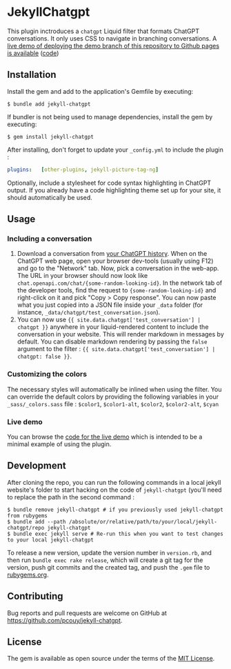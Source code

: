 # JekyllChatgpt

This plugin inctroduces a `chatgpt` Liquid filter that formats ChatGPT conversations. It only uses CSS to navigate in branching conversations. A [live demo of deploying the demo branch of this repository to Github pages is available](https://pierre-couy.dev/jekyll-chatgpt) ([code](https://github.com/pcouy/jekyll-chatgpt/tree/demo))

## Installation

Install the gem and add to the application's Gemfile by executing:

    $ bundle add jekyll-chatgpt

If bundler is not being used to manage dependencies, install the gem by executing:

    $ gem install jekyll-chatgpt

After installing, don't forget to update your `_config.yml` to include the plugin :

```yaml
plugins:   [other-plugins, jekyll-picture-tag-ng]
```

Optionally, include a stylesheet for code syntax highlighting in ChatGPT output. If you already have a code highlighting theme set up for your site, it should automatically be used.

## Usage

### Including a conversation

1. Download a conversation from [your ChatGPT history](https://chat.openai.com/). When on the ChatGPT web page, open your browser dev-tools (usually using F12) and go to the "Network" tab. Now, pick a conversation in the web-app. The URL in your browser should now look like `chat.openapi.com/chat/{some-random-looking-id}`. In the network tab of the developer tools, find the request to `{some-random-looking-id}` and right-click on it and pick "Copy > Copy response". You can now paste what you just copied into a JSON file inside your `_data` folder (for instance, `_data/chatgpt/test_conversation.json`).
2. You can now use `{{ site.data.chatgpt['test_conversation'] | chatgpt }}` anywhere in your liquid-rendered content to include the conversation in your website. This will render markdown in messages by default. You can disable markdown rendering by passing the `false` argument to the filter : `{{ site.data.chatgpt['test_conversation'] | chatgpt: false }}`.

### Customizing the colors

The necessary styles will automatically be inlined when using the filter. You can override the default colors by providing the following variables in your `_sass/_colors.sass` file : `$color1`, `$color1-alt`, `$color2`, `$color2-alt`, `$cyan`

### Live demo

You can browse the [code for the live demo](https://github.com/pcouy/jekyll-chatgpt/tree/demo) which is intended to be a minimal example of using the plugin.

## Development

After cloning the repo, you can run the following commands in a local jekyll website's folder to start hacking on the code of `jekyll-chatgpt` (you'll need to replace the path in the second command :

    $ bundle remove jekyll-chatgpt # if you previously used jekyll-chatgpt from rubygems
    $ bundle add --path /absolute/or/relative/path/to/your/local/jekyll-chatgpt/repo jekyll-chatgpt
    $ bundle exec jekyll serve # Re-run this when you want to test changes to your local jekyll-chatgpt

To release a new version, update the version number in `version.rb`, and then run `bundle exec rake release`, which will create a git tag for the version, push git commits and the created tag, and push the `.gem` file to [rubygems.org](https://rubygems.org).

## Contributing

Bug reports and pull requests are welcome on GitHub at https://github.com/pcouy/jekyll-chatgpt.

## License

The gem is available as open source under the terms of the [MIT License](https://opensource.org/licenses/MIT).
